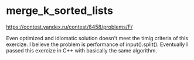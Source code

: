 # merge_k_sorted_lists
https://contest.yandex.ru/contest/8458/problems/F/

Even optimized and idiomatic solution doesn't meet the timig criteria of this exercize. I believe the problem is performance of input().split().
Eventually I passed this exercize in C++ with basically the same algorithm.

